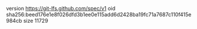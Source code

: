 version https://git-lfs.github.com/spec/v1
oid sha256:beed176e1e8f026dfd3b1ee0e115add6d2428ba19fc71a7687c110f415e984cb
size 11729
